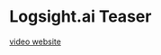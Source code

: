 Logsight.ai Teaser 
==================

[video website](https://www.youtube.com/embed/IOFzTcprv_k ':include :type=iframe width=440px height=300px')
